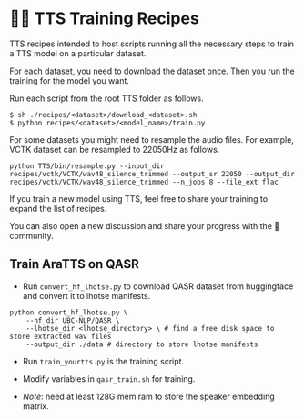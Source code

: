 # 🐸💬 TTS Training Recipes

TTS recipes intended to host scripts running all the necessary steps to train a TTS model on a particular dataset.

For each dataset, you need to download the dataset once. Then you run the training for the model you want.

Run each script from the root TTS folder as follows.

```console
$ sh ./recipes/<dataset>/download_<dataset>.sh
$ python recipes/<dataset>/<model_name>/train.py
```

For some datasets you might need to resample the audio files. For example, VCTK dataset can be resampled to 22050Hz as follows.

```console
python TTS/bin/resample.py --input_dir recipes/vctk/VCTK/wav48_silence_trimmed --output_sr 22050 --output_dir recipes/vctk/VCTK/wav48_silence_trimmed --n_jobs 8 --file_ext flac
```

If you train a new model using TTS, feel free to share your training to expand the list of recipes.

You can also open a new discussion and share your progress with the 🐸 community.

## Train AraTTS on QASR

- Run `convert_hf_lhotse.py` to download QASR dataset from huggingface
and convert it to lhotse manifests.

```console
python convert_hf_lhotse.py \
    --hf_dir UBC-NLP/QASR \
    --lhotse_dir <lhotse_directory> \ # find a free disk space to store extracted wav files
    --output_dir ./data # directory to store lhotse manifests
```

- Run `train_yourtts.py` is the training script.

- Modify variables in `qasr_train.sh` for training.

- *Note*: need at least 128G mem ram to store the speaker embedding matrix.